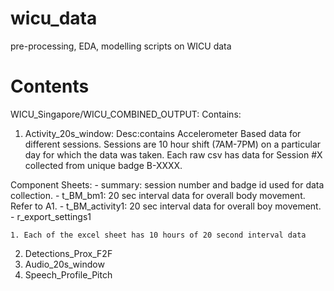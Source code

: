 # wicu_data
pre-processing, EDA, modelling scripts on WICU data

# Contents
WICU_Singapore/WICU_COMBINED_OUTPUT: 
Contains: 
1. Activity_20s_window: 
Desc:contains Accelerometer Based data for different sessions. Sessions are 10 hour shift (7AM-7PM) on a particular day for which the data was taken. Each raw csv has data for Session #X collected from unique badge B-XXXX.

Component Sheets:
    - summary: session number and badge id used for data collection.
    - t_BM_bm1: 20 sec interval data for overall body movement. Refer to A1. 
    - t_BM_activity1: 20 sec interval data for overall boy movement.
    - r_export_settings1
   
    
    1. Each of the excel sheet has 10 hours of 20 second interval data 
2. Detections_Prox_F2F
3. Audio_20s_window
4. Speech_Profile_Pitch
